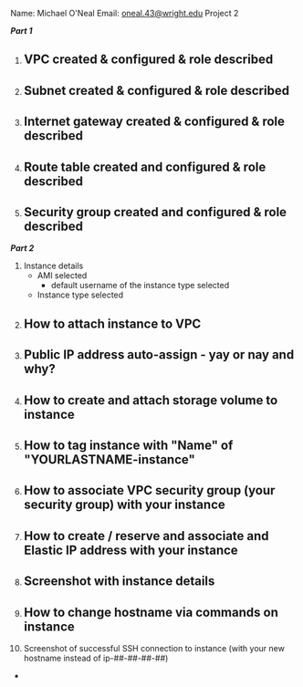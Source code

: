 Name: Michael O'Neal
Email: oneal.43@wright.edu
Project 2

***Part 1***
1. VPC created & configured & role described
   -
2. Subnet created & configured & role described
   -
3. Internet gateway created & configured & role described
   -
4. Route table created and configured & role described
   -
5. Security group created and configured & role described
   -

***Part 2***

1. Instance details
   - AMI selected
     - default username of the instance type selected
   - Instance type selected
2. How to attach instance to VPC
   -
3. Public IP address auto-assign - yay or nay and why?
   -
4. How to create and attach storage volume to instance
   -
5. How to tag instance with "Name" of "YOURLASTNAME-instance"
   -
6. How to associate VPC security group (your security group) with your instance
   -
7. How to create / reserve and associate and Elastic IP address with your instance
   -
8. Screenshot with instance details
   -
9. How to change hostname via commands on instance
   -
10. Screenshot of successful SSH connection to instance (with your new hostname instead of ip-##-##-##-##)
   -
